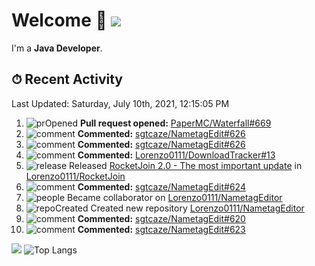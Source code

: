 # Welcome 👋 ![](https://hit.yhype.me/github/profile?user_id=69311874)

I'm a **Java Developer**.

## ⏱ Recent Activity

<!--RECENT_ACTIVITY:last_update-->
Last Updated: Saturday, July 10th, 2021, 12:15:05 PM
<!--RECENT_ACTIVITY:last_update_end-->

<!--RECENT_ACTIVITY:start-->
1. ![prOpened] **Pull request opened:** [PaperMC/Waterfall#669](https://github.com/PaperMC/Waterfall/pull/669)
2. ![comment] **Commented:** [sgtcaze/NametagEdit#626](https://github.com/sgtcaze/NametagEdit/issues/626#issuecomment-877187193)
3. ![comment] **Commented:** [sgtcaze/NametagEdit#626](https://github.com/sgtcaze/NametagEdit/issues/626#issuecomment-877166311)
4. ![comment] **Commented:** [Lorenzo0111/DownloadTracker#13](https://github.com/Lorenzo0111/DownloadTracker/pull/13#issuecomment-876957359)
5. ![release] Released [RocketJoin 2.0 - The most important update](https://github.com/Lorenzo0111/RocketJoin/releases/tag/2.0) in [Lorenzo0111/RocketJoin](https://github.com/Lorenzo0111/RocketJoin)
6. ![comment] **Commented:** [sgtcaze/NametagEdit#624](https://github.com/sgtcaze/NametagEdit/issues/624#issuecomment-876188754)
7. ![people] Became collaborator on [Lorenzo0111/NametagEditor](https://github.com/Lorenzo0111/NametagEditor)
8. ![repoCreated] Created new repository [Lorenzo0111/NametagEditor](https://github.com/Lorenzo0111/NametagEditor)
9. ![comment] **Commented:** [sgtcaze/NametagEdit#620](https://github.com/sgtcaze/NametagEdit/issues/620#issuecomment-875631662)
10. ![comment] **Commented:** [sgtcaze/NametagEdit#623](https://github.com/sgtcaze/NametagEdit/issues/623#issuecomment-875575235)
<!--RECENT_ACTIVITY:end-->

[![](https://github-readme-stats.vercel.app/api?username=Lorenzo0111&show_icons=true&count_private=true)](https://github.com/Lorenzo0111)
![Top Langs](https://github-readme-stats.vercel.app/api/top-langs/?username=Lorenzo0111&layout=compact)

[issueOpened]: https://cdn.jsdelivr.net/gh/Readme-Workflows/Readme-Icons@main/icons/octicons/IssueOpenedOld.svg
[issueClosed]: https://cdn.jsdelivr.net/gh/Readme-Workflows/Readme-Icons@main/icons/octicons/IssueClosedOld.svg

[prOpened]: https://cdn.jsdelivr.net/gh/Readme-Workflows/Readme-Icons@main/icons/octicons/PullRequestOpened.svg
[prClosed]: https://cdn.jsdelivr.net/gh/Readme-Workflows/Readme-Icons@main/icons/octicons/PullRequestClosed.svg
[prMerged]: https://cdn.jsdelivr.net/gh/Readme-Workflows/Readme-Icons@main/icons/octicons/PullRequestMerged.svg

[comment]: https://cdn.jsdelivr.net/gh/Readme-Workflows/Readme-Icons@main/icons/octicons/Comment.svg

[changesRequested]: https://cdn.jsdelivr.net/gh/Readme-Workflows/Readme-Icons@main/icons/octicons/RequestedChanges.svg
[approved]: https://cdn.jsdelivr.net/gh/Readme-Workflows/Readme-Icons@main/icons/octicons/ApprovedChanges.svg

[repoCreated]: https://cdn.jsdelivr.net/gh/Readme-Workflows/Readme-Icons@main/icons/octicons/Repository.svg
[release]: https://cdn.jsdelivr.net/gh/Readme-Workflows/Readme-Icons@main/icons/octicons/Release.svg
[star]: https://cdn.jsdelivr.net/gh/Readme-Workflows/Readme-Icons@main/icons/octicons/StarredRepository.svg
[wiki]: https://cdn.jsdelivr.net/gh/Readme-Workflows/Readme-Icons@main/icons/octicons/Wiki.svg
[fork]: https://cdn.jsdelivr.net/gh/Readme-Workflows/Readme-Icons@main/icons/octicons/ForkedRepository.svg
[people]: https://cdn.jsdelivr.net/gh/Readme-Workflows/Readme-Icons@main/icons/octicons/People.svg
